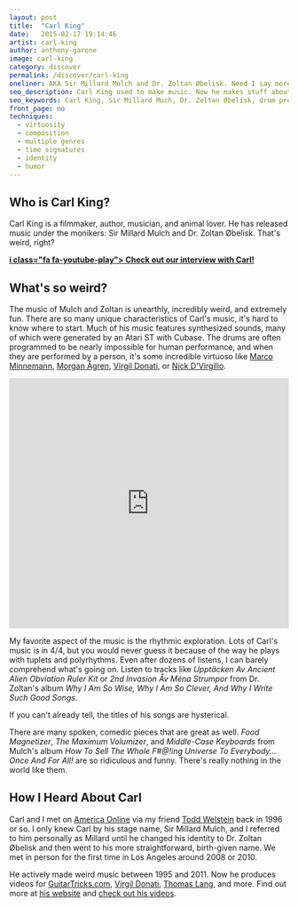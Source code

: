 ```yaml
---
layout: post
title:  "Carl King"
date:   2015-02-17 19:14:46
artist: carl-king
author: anthony-garone
image: carl-king
category: discover
permalink: /discover/carl-king
oneliner: AKA Sir Millard Mulch and Dr. Zoltan Øbelisk. Need I say more?
seo_description: Carl King used to make music. Now he makes stuff about music. I think.
seo_keywords: Carl King, Sir Millard Much, Dr. Zoltan Øbelisk, drum programming
front_page: no
techniques:
  - virtuosity
  - composition
  - multiple genres
  - time signatures
  - identity
  - humor
---
```

## Who is Carl King?

Carl King is a filmmaker, author, musician, and animal lover. He has released music under the monikers: Sir Millard Mulch and Dr. Zoltan Øbelisk. That's weird, right?

**[i class="fa fa-youtube-play"></i> Check out our interview with Carl!](/interview/carl-king)**

## What's so weird?

The music of Mulch and Zoltan is unearthly, incredibly weird, and extremely fun. There are so many unique characteristics of Carl's music, it's hard to know where to start. Much of his music features synthesized sounds, many of which were generated by an Atari ST with Cubase. The drums are often programmed to be nearly impossible for human performance, and when they are performed by a person, it's some incredible virtuoso like [Marco Minnemann](http://marcominnemann.com), [Morgan Ågren](http://www.morganagren.com), [Virgil Donati](http://www.virgildonati.com), or [Nick D'Virgilio](https://en.wikipedia.org/wiki/Nick_D%27Virgilio).

<iframe width="100%" height="450" scrolling="no" frameborder="no" src="https://w.soundcloud.com/player/?url=https%3A//api.soundcloud.com/tracks/125153219&amp;auto_play=false&amp;hide_related=false&amp;show_comments=true&amp;show_user=true&amp;show_reposts=false&amp;visual=true"></iframe>

My favorite aspect of the music is the rhythmic exploration. Lots of Carl's music is in 4/4, but you would never guess it because of the way he plays with tuplets and polyrhythms. Even after dozens of listens, I can barely comprehend what's going on. Listen to tracks like *Upptäcken Av Ancient Alien Obviation Ruler Kit* or *2nd Invasion Åv Ména Strumpor* from Dr. Zoltan's album *Why I Am So Wise, Why I Am So Clever, And Why I Write Such Good Songs*.

If you can't already tell, the titles of his songs are hysterical.

There are many spoken, comedic pieces that are great as well. *Food Magnetizer*, *The Maximum Volumizer*, and *Middle-Case Keyboards* from Mulch's album *How To Sell The Whole F#@!ing Universe To Everybody... Once And For All!* are so ridiculous and funny. There's really nothing in the world like them.

## How I Heard About Carl

Carl and I met on [America Online](http://en.wikipedia.org/wiki/AOL) via my friend [Todd Welstein](https://twitter.com/toddwelstein) back in 1996 or so. I only knew Carl by his stage name, Sir Millard Mulch, and I referred to him personally as Millard until he changed his identity to Dr. Zoltan Øbelisk and then went to his more straightforward, birth-given name. We met in person for the first time in Los Angeles around 2008 or 2010.

He actively made weird music between 1995 and 2011. Now he produces videos for [GuitarTricks.com](http://guitartricks.com), [Virgil Donati](http://virgildonati.com), [Thomas Lang](http://www.thomaslangdrummer.com), and more. Find out more at [his website](http://carlkingdom.com) and [check out his videos](http://www.carlkingdom.com/video).
